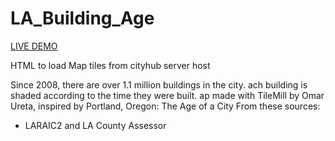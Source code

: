 # LA_Building_Age

[LIVE DEMO](http://www.cityhub.la/lamap.html)

HTML to load Map tiles from cityhub server host

Since 2008, there are over 1.1 million buildings in the city. 
ach building is shaded according to the time they were built. 
ap made with TileMill by Omar Ureta, inspired by Portland, Oregon: The Age of a City
From these sources:

  * LARAIC2 and LA County Assessor 
